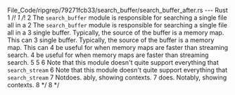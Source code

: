 File_Code/ripgrep/79271fcb33/search_buffer/search_buffer_after.rs --- Rust
1 /*!                                                                                                                                                        1 /*!
2 The `search_buffer` module is responsible for searching a single file all in a                                                                             2 The `search_buffer` module is responsible for searching a single file all in a
3 single buffer. Typically, the source of the buffer is a memory map. This can                                                                               3 single buffer. Typically, the source of the buffer is a memory map. This can
4 be useful for when memory maps are faster than streaming search.                                                                                           4 be useful for when memory maps are faster than streaming search.
5                                                                                                                                                            5 
6 Note that this module doesn't quite support everything that `search_stream`                                                                                6 Note that this module doesn't quite support everything that `search_stream`
7 Notdoes. ably, showing contexts.                                                                                                                           7 does. Notably, showing contexts.
8 */                                                                                                                                                         8 */

